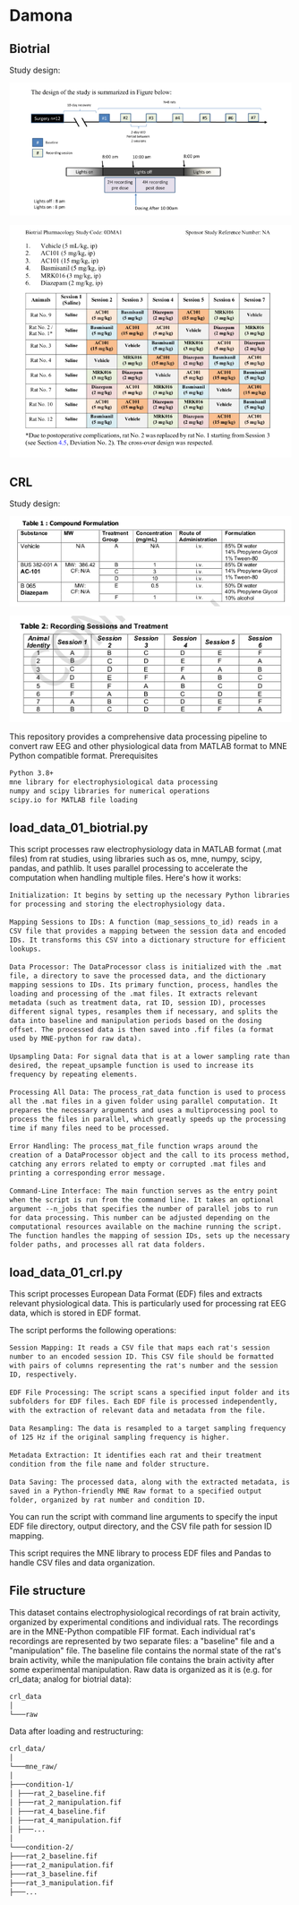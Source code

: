 # Damona

## Biotrial
Study design:

![Study](data/biotrial_info/study.png)

![Study](data/biotrial_info/sessions.png)

## CRL
Study design:

![Study](data/crl_info/treatment_groups.png)

![Study](data/crl_info/sessions.png)

This repository provides a comprehensive data processing pipeline to convert raw EEG and other physiological data from MATLAB format to MNE Python compatible format.
Prerequisites

    Python 3.8+
    mne library for electrophysiological data processing
    numpy and scipy libraries for numerical operations
    scipy.io for MATLAB file loading


## load_data_01_biotrial.py

This script processes raw electrophysiology data in MATLAB format (.mat files) from rat studies, using libraries such as os, mne, numpy, scipy, pandas, and pathlib. It uses parallel processing to accelerate the computation when handling multiple files. Here's how it works:

    Initialization: It begins by setting up the necessary Python libraries for processing and storing the electrophysiology data.

    Mapping Sessions to IDs: A function (map_sessions_to_id) reads in a CSV file that provides a mapping between the session data and encoded IDs. It transforms this CSV into a dictionary structure for efficient lookups.

    Data Processor: The DataProcessor class is initialized with the .mat file, a directory to save the processed data, and the dictionary mapping sessions to IDs. Its primary function, process, handles the loading and processing of the .mat files. It extracts relevant metadata (such as treatment data, rat ID, session ID), processes different signal types, resamples them if necessary, and splits the data into baseline and manipulation periods based on the dosing offset. The processed data is then saved into .fif files (a format used by MNE-python for raw data).

    Upsampling Data: For signal data that is at a lower sampling rate than desired, the repeat_upsample function is used to increase its frequency by repeating elements.

    Processing All Data: The process_rat_data function is used to process all the .mat files in a given folder using parallel computation. It prepares the necessary arguments and uses a multiprocessing pool to process the files in parallel, which greatly speeds up the processing time if many files need to be processed.

    Error Handling: The process_mat_file function wraps around the creation of a DataProcessor object and the call to its process method, catching any errors related to empty or corrupted .mat files and printing a corresponding error message.

    Command-Line Interface: The main function serves as the entry point when the script is run from the command line. It takes an optional argument --n_jobs that specifies the number of parallel jobs to run for data processing. This number can be adjusted depending on the computational resources available on the machine running the script. The function handles the mapping of session IDs, sets up the necessary folder paths, and processes all rat data folders.


## load_data_01_crl.py
This script processes European Data Format (EDF) files and extracts relevant physiological data. This is particularly used for processing rat EEG data, which is stored in EDF format.

The script performs the following operations:

    Session Mapping: It reads a CSV file that maps each rat's session number to an encoded session ID. This CSV file should be formatted with pairs of columns representing the rat's number and the session ID, respectively.

    EDF File Processing: The script scans a specified input folder and its subfolders for EDF files. Each EDF file is processed independently, with the extraction of relevant data and metadata from the file.

    Data Resampling: The data is resampled to a target sampling frequency of 125 Hz if the original sampling frequency is higher.

    Metadata Extraction: It identifies each rat and their treatment condition from the file name and folder structure.

    Data Saving: The processed data, along with the extracted metadata, is saved in a Python-friendly MNE Raw format to a specified output folder, organized by rat number and condition ID.

You can run the script with command line arguments to specify the input EDF file directory, output directory, and the CSV file path for session ID mapping.

This script requires the MNE library to process EDF files and Pandas to handle CSV files and data organization.


## File structure
This dataset contains electrophysiological recordings of rat brain activity, organized by experimental conditions and individual rats. The recordings are in the MNE-Python compatible FIF format. Each individual rat's recordings are represented by two separate files: a "baseline" file and a "manipulation" file. The baseline file contains the normal state of the rat's brain activity, while the manipulation file contains the brain activity after some experimental manipulation.
Raw data is organized as it is (e.g. for crl_data; analog for biotrial data):
```
crl_data
│
└───raw
```
Data after loading and restructuring:
```
crl_data/
│
└───mne_raw/
│
├───condition-1/
│ ├───rat_2_baseline.fif
│ ├───rat_2_manipulation.fif
│ ├───rat_4_baseline.fif
│ ├───rat_4_manipulation.fif
│ ├───...
│
└───condition-2/
├───rat_2_baseline.fif
├───rat_2_manipulation.fif
├───rat_3_baseline.fif
├───rat_3_manipulation.fif
├───...
```